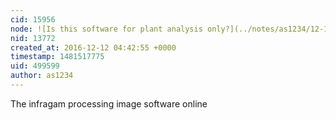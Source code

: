 ```yaml
---
cid: 15956
node: ![Is this software for plant analysis only?](../notes/as1234/12-12-2016/is-this-software-for-plant-analysis-only)
nid: 13772
created_at: 2016-12-12 04:42:55 +0000
timestamp: 1481517775
uid: 499599
author: as1234
---
```


The infragam processing image software online

